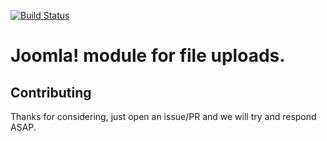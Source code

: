 [![Build Status](https://travis-ci.org/anythingnative/joomla-upload-module.svg?branch=master)](https://travis-ci.org/anythingnative/joomla-upload-module)

# Joomla! module for file uploads.

## Contributing

Thanks for considering, just open an issue/PR and we will try and respond ASAP.
